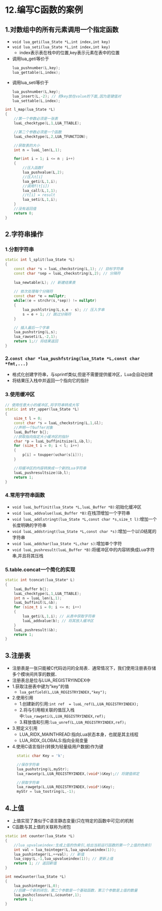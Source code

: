 # 12.编写C函数的案例

## 1.对数组中的所有元素调用一个指定函数
- `void lua_geti(lua_State *L,int index,int key)`
- `void lua_seti(lua_State *L,int index,int key)`
  - index表示表在栈中的位置,key表示元素在表中的位置
- 调用lua_geti等价于
    ```cpp
    lua_pushnumber(L,key);
    lua_gettable(L,index);
    ```
- 调用lua_seti等价于
    ```cpp
    lua_pushnumber(L,key);
    lua_insert(L,-2); // 把key放在value的下面,因为是键值对
    lua_settable(L,index);
    ```

```cpp
int l_map(lua_State *L)
{
    //第一个参数必须是一张表
    luaL_checktype(L,1,LUA_TTABLE);

    //第二个参数必须是一个函数
    luaL_checktype(L,2,LUA_TFUNCTION);

    //获取表的大小
    int n = luaL_len(L,1);

    for(int i = 1; i <= n ; i++)
    {
        //压入函数f
        lua_pushvalue(L,2);
        //压入t[i]
        lua_geti(L,1,i);
        //调用f(t[i])
        lua_call(L,1,1);
        //t[i] = result
        lua_seti(L,1,i);
    }
    //没有返回值
    return 0;
}
```

## 2.字符串操作
### 1.分割字符串
```cpp
static int l_split(lua_State *L)
{
    const char *s = luaL_checkstring(L,1); // 目标字符串
    const char *sep = luaL_checkstring(L,2); // 分隔符
    
    lua_newtable(L); // 新建结果表
    
    // 依次处理每个分隔符
    const char *e = nullptr;
    while((e = strchr(s,*sep)) != nullptr)
    {
        lua_pushlstring(L,s,e - s); // 压入字串
        s = e + 1; // 跳过分隔符 
    }

    // 插入最后一个字串
    lua_pushstring(L,s);
    lua_rawseti(L,-2,1);
    return 1;// 将结果返回
}
```
### 2.`const char *lua_pushfstring(lua_State *L,const char *fmt,...)`
- 格式化创建字符串，与sprintf类似,但是不需要提供缓冲区，Lua会自动创建
- 将结果压入栈中并返回一个指向它的指针
### 3.使用缓冲区
```cpp
// 使用任意大小的缓冲区,将字符串转成大写
static int str_upper(lua_State *L)
{
    size_t l = 0;
    const char *s = luaL_checkstring(L,1,&l);
    //声明一个buffer对象
    luaL_Buffer b{};
    //获取指向指定大小缓冲区的指针
    char *p = luaL_buffinitsize(L,&b,l);
    for (size_t i = 0; i < l; i++)
    {
        p[i] = toupper(uchar(s[i]));
    }

    //将缓冲区的内容转换成一个新的Lua字符串
    luaL_pushresultsize(&b,l);
    return 1;
}
```
### 4.常用字符串函数
- `void luaL_buffinit(lua_State *L,luaL_Buffer *B)`:初始化缓冲区
- `void luaL_addvalue(luaL_Buffer *B)`:在栈顶增加一个字符串
- `void luaL_addlstringt(lua_State *L,const char *s,size_t l)`:增加一个长度明确的字符串
- `void luaL_addstringt(lua_State *L,const char *s)`:增加一个以\0结尾的字符串
- `void luaL_addchar(lua_State *L,char s)`:增加单个字符
- `void luaL_pushresult(luaL_Buffer *B)`:将缓冲区中的内容转换成Lua字符串,并且将其压栈
### 5.table.concat一个简化的实现
```cpp
static int tconcat(lua_State* L)
{
    luaL_Buffer b{};
    luaL_checktype(L,1,LUA_TTABLE);
    int n = luaL_len(L,1);
    luaL_buffinit(L,&b);
    for (size_t i = 0; i <= n; i++)
    {
        lua_geti(L,1,i); // 从表中获取字符串
        luaL_addvalue(b); // 将其放入缓冲区
    }
    luaL_pushresult(&b);
    return 1;
}
```

## 3.注册表
- 注册表是一张只能被C代码访问的全局表．通常情况下，我们使用注册表存储多个模块间共享的数据．
- 注册表总是位与LUA_REGISTRYINDEX中
- 1.获取注册表中键为"key"的值
  - `lua_getfield(L,LUA_REGISTRYINDEX,"key");`
- 2.使用引用
  - 1.创建新的引用:`int ref  = luaL_ref(L,LUA_REGISTRYINDEX);`
  - 2.将与引用相关联的值压入栈中:`lua_rawgeti(L,LUA_REGISTRYINDEX,ref);`
  - 3.释放值和引用:`lua_unref(L,LUA_REGISTRYINDEX,ref);`
- 3.预定义引用
  - LUA_RIDX_MAINTHREAD:指向Lua状态本身，也就是其主线程
  - LUA_RIDX_GLOBALS:指向全局变量
- 4.使用C语言指针(转换为轻量级用户数据)作为键
  ```cpp
    static char Key = 'k';

    //保存字符串
    lua_pushstring(L,myStr);
    lua_rawsetp(L,LUA_REGISTRYINDEX,(void*)&Key);// 将键值绑定

    //获取字符串
    lua_rawgetp(L,LUA_REGISTRYINDEX,(void*)&Key);
    myStr = lua_tostring(L,-1);
  ``` 

## 4.上值
- 上值实现了类似于C语言静态变量(只在特定的函数中可见)的机制
- C函数与其上值的关联称为闭包
```cpp
static int counter(lua_State *L)
{
    //lua_upvalueindex:生成上值的伪索引,给出当前运行函数的第一个上值的伪索引
    int val = lua_tointeger(L,lua_upvalueindex(1));
    lua_pushinteger(L,++val); // 新值
    lua_copy(L,-1,lua_upvalueindex(1)); // 更新上值
    return 1; // 返回新值
}

int newCounter(lua_State *L)
{
    lua_pushinteger(L,0);
    //创建一个新的闭包，第二个参数是一个基础函数，第三个参数是上值的数量
    lua_pushcclosure(L,&counter,1);
    return 1;
}
```